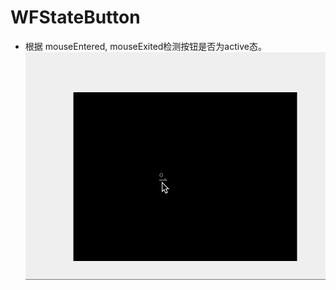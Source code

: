 # WFStateButton


 * 根据 mouseEntered, mouseExited检测按钮是否为active态。
![效果图](https://github.com/duoluo/WFStateButton/blob/master/WFStateButton/WFStateButton/buttton.gif)
